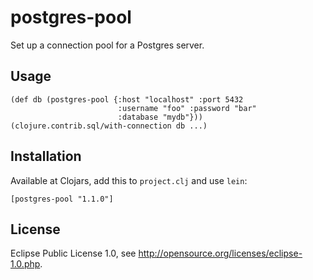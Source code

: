 # postgres-pool

Set up a connection pool for a Postgres server.

## Usage

    (def db (postgres-pool {:host "localhost" :port 5432
                            :username "foo" :password "bar"
                            :database "mydb"}))
    (clojure.contrib.sql/with-connection db ...)

## Installation

Available at Clojars, add this to `project.clj` and use `lein`:

    [postgres-pool "1.1.0"]

## License

Eclipse Public License 1.0, see http://opensource.org/licenses/eclipse-1.0.php.
